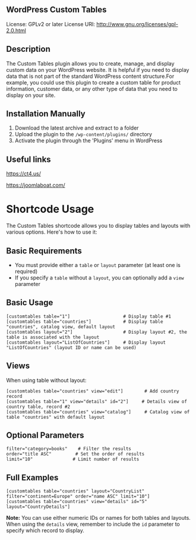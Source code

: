 ## WordPress Custom Tables
License: GPLv2 or later
License URI: http://www.gnu.org/licenses/gpl-2.0.html

## Description
The Custom Tables plugin allows you to create, manage, and display custom data on your WordPress website.
It is helpful if you need to display data that is not part of the standard WordPress content structure.For example, you could use this plugin to create a custom table for product information, customer data,
or any other type of data that you need to display on your site.

## Installation Manually
1. Download the latest archive and extract to a folder
2. Upload the plugin to the `/wp-content/plugins/` directory
3. Activate the plugin through the 'Plugins' menu in WordPress

## Useful links
https://ct4.us/

https://joomlaboat.com/

# Shortcode Usage

The Custom Tables shortcode allows you to display tables and layouts with various options. Here's how to use it:

## Basic Requirements

- You must provide either a `table` or `layout` parameter (at least one is required)
- If you specify a `table` without a `layout`, you can optionally add a `view` parameter

## Basic Usage

```
[customtables table="1"]                    # Display table #1
[customtables table="countries"]            # Display table "countries", catalog view, default layout
[customtables layout="2"]                   # Display layout #2, the table is associated with the layout
[customtables layout="ListOfCountries"]     # Display layout "ListOfCountries" (layout ID or name can be used)
```

## Views

When using table without layout:

```
[customtables table="countries" view="edit"]        # Add country record 
[customtables table="1" view="details" id="2"]     # Details view of country table, record #2
[customtables table="countries" view="catalog"]     # Catalog view of table "countries" with default layout
```

## Optional Parameters

```
filter="category=books"    # Filter the results
order="title ASC"         # Set the order of results
limit="10"               # Limit number of results
```

## Full Examples

```
[customtables table="countries" layout="CountryList" filter="continent=Europe" order="name ASC" limit="10"]
[customtables table="countries" view="details" id="5" layout="CountryDetails"]
```

**Note:** You can use either numeric IDs or names for both tables and layouts. When using the `details` view, remember to include the `id` parameter to specify which record to display.
